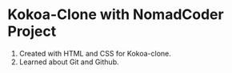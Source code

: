# Kokoa-Clone with NomadCoder Project

1. Created with HTML and CSS for Kokoa-clone.
2. Learned about Git and Github.
